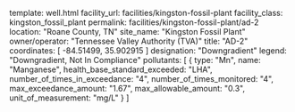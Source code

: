 template: well.html
facility_url: facilities/kingston-fossil-plant
facility_class: kingston_fossil_plant
permalink: facilities/kingston-fossil-plant/ad-2
location: "Roane County, TN"
site_name: "Kingston Fossil Plant"
owner/operator: "Tennessee Valley Authority (TVA)"
title: "AD-2"
coordinates: [
  -84.51499,
  35.902915
]
designation: "Downgradient"
legend: "Downgradient, Not In Compliance"
pollutants: [
  {
  type: "Mn",
  name: "Manganese",
  health_base_standard_exceeded: "LHA",
  number_of_times_in_exceedance: "4",
  number_of_times_monitored: "4",
  max_exceedance_amount: "1.67",
  max_allowable_amount: "0.3",
  unit_of_measurement: "mg/L"
  }
]
